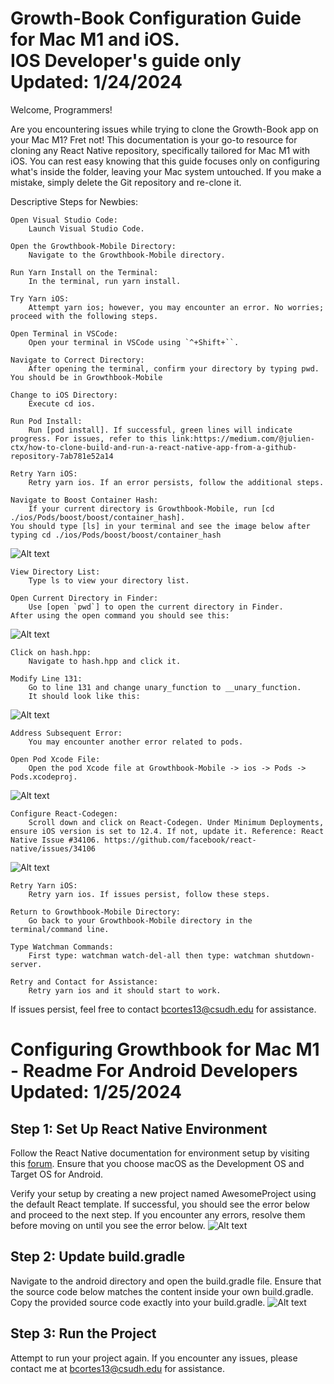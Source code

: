 <h1>Growth-Book Configuration Guide for Mac M1 and iOS. <br>
IOS Developer's guide only<br> 
Updated: 1/24/2024</h1>

Welcome, Programmers!

Are you encountering issues while trying to clone the Growth-Book app on your Mac M1? Fret not! This documentation is your go-to resource for cloning any React Native repository, specifically tailored for Mac M1 with iOS. You can rest easy knowing that this guide focuses only on configuring what's inside the folder, leaving your Mac system untouched. If you make a mistake, simply delete the Git repository and re-clone it.


Descriptive Steps for Newbies:

    Open Visual Studio Code:
        Launch Visual Studio Code.

    Open the Growthbook-Mobile Directory:
        Navigate to the Growthbook-Mobile directory.

    Run Yarn Install on the Terminal:
        In the terminal, run yarn install.

    Try Yarn iOS:
        Attempt yarn ios; however, you may encounter an error. No worries; proceed with the following steps.

    Open Terminal in VSCode:
        Open your terminal in VSCode using `^+Shift+``.

    Navigate to Correct Directory:
        After opening the terminal, confirm your directory by typing pwd. You should be in Growthbook-Mobile

    Change to iOS Directory:
        Execute cd ios.

    Run Pod Install:
        Run [pod install]. If successful, green lines will indicate progress. For issues, refer to this link:https://medium.com/@julien-ctx/how-to-clone-build-and-run-a-react-native-app-from-a-github-repository-7ab781e52a14

    Retry Yarn iOS:
        Retry yarn ios. If an error persists, follow the additional steps.

    Navigate to Boost Container Hash:
        If your current directory is Growthbook-Mobile, run [cd ./ios/Pods/boost/boost/container_hash].
    You should type [ls] in your terminal and see the image below after typing cd ./ios/Pods/boost/boost/container_hash
![Alt text](image.png)

    View Directory List:
        Type ls to view your directory list.

    Open Current Directory in Finder:
        Use [open `pwd`] to open the current directory in Finder.
    After using the open command you should see this: 
![Alt text](readmeimgs/container_hash.png)



    Click on hash.hpp:
        Navigate to hash.hpp and click it.

    Modify Line 131:
        Go to line 131 and change unary_function to __unary_function.
        It should look like this:
![Alt text](readmeimgs/unary_picture.png)

    Address Subsequent Error:
        You may encounter another error related to pods.

    Open Pod Xcode File:
        Open the pod Xcode file at Growthbook-Mobile -> ios -> Pods -> Pods.xcodeproj.
![Alt text](readmeimgs/Pods_location.png)

    Configure React-Codegen:
        Scroll down and click on React-Codegen. Under Minimum Deployments, ensure iOS version is set to 12.4. If not, update it. Reference: React Native Issue #34106. https://github.com/facebook/react-native/issues/34106

![Alt text](readmeimgs/react-codegen-pods-view.png)
    
    Retry Yarn iOS:
        Retry yarn ios. If issues persist, follow these steps.

    Return to Growthbook-Mobile Directory:
        Go back to your Growthbook-Mobile directory in the terminal/command line.

    Type Watchman Commands:
        First type: watchman watch-del-all then type: watchman shutdown-server.

    Retry and Contact for Assistance:
        Retry yarn ios and it should start to work. 

If issues persist, feel free to contact bcortes13@csudh.edu for assistance.




<h1>
Configuring Growthbook for Mac M1 - Readme
For Android Developers <br>
Updated: 1/25/2024
</h1>

<h2>Step 1: Set Up React Native Environment</h2>

Follow the React Native documentation for environment setup by visiting this [forum](https://reactnative.dev/docs/environment-setup). Ensure that you choose macOS as the Development OS and Target OS for Android.

Verify your setup by creating a new project named AwesomeProject using the default React template. If successful, you should see the error below and proceed to the next step. If you encounter any errors, resolve them before moving on until you see the error below.
![Alt text](readmeimgs/ErrorAndroidDev.png)


<h2>Step 2: Update build.gradle</h2>

Navigate to the android directory and open the build.gradle file. Ensure that the source code below matches the content inside your own build.gradle. Copy the provided source code exactly into your build.gradle.
![Alt text](readmeimgs/BuildGradleAndroid.png)


<h2>Step 3: Run the Project</h2>

Attempt to run your project again. If you encounter any issues, please contact me at bcortes13@csudh.edu for assistance.
